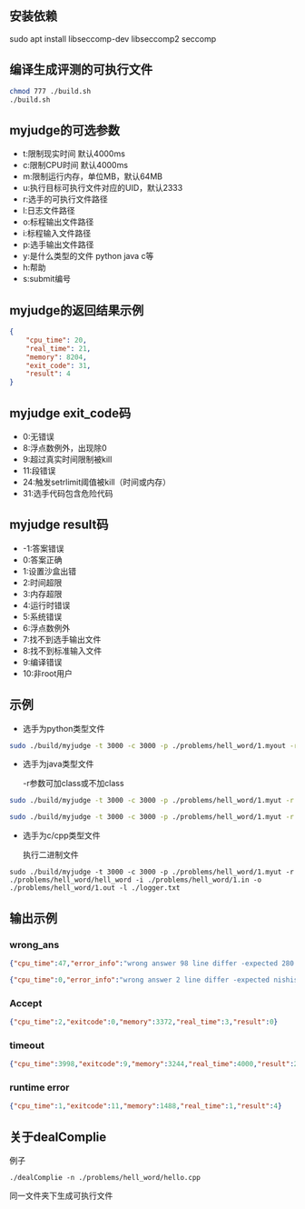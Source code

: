 ## 安装依赖

sudo apt install libseccomp-dev libseccomp2 seccomp

## 编译生成评测的可执行文件

``` sh
chmod 777 ./build.sh
./build.sh
```
## myjudge的可选参数
- t:限制现实时间 默认4000ms
- c:限制CPU时间 默认4000ms
- m:限制运行内存，单位MB，默认64MB
- u:执行目标可执行文件对应的UID，默认2333
- r:选手的可执行文件路径
- l:日志文件路径
- o:标程输出文件路径
- i:标程输入文件路径
- p:选手输出文件路径
- y:是什么类型的文件 python java c等
- h:帮助
- s:submit编号

## myjudge的返回结果示例
``` json
{
    "cpu_time": 20,
    "real_time": 21,
    "memory": 8204,
    "exit_code": 31,
    "result": 4
}
```
## myjudge exit_code码

- 0:无错误
- 8:浮点数例外，出现除0
- 9:超过真实时间限制被kill
- 11:段错误
- 24:触发setrlimit阈值被kill（时间或内存）
- 31:选手代码包含危险代码

## myjudge result码
- -1:答案错误
- 0:答案正确
- 1:设置沙盒出错
- 2:时间超限
- 3:内存超限
- 4:运行时错误
- 5:系统错误
- 6:浮点数例外
- 7:找不到选手输出文件
- 8:找不到标准输入文件
- 9:编译错误
- 10:非root用户
## 示例

- 选手为python类型文件

``` sh
sudo ./build/myjudge -t 3000 -c 3000 -p ./problems/hell_word/1.myout -r ./problems/hell_word/hell_word.py -i ./problems/hell_word/1.in -o ./problems/hell_word/1.out -l ./logger.txt -y python
```
- 选手为java类型文件
    
    -r参数可加class或不加class
```sh
sudo ./build/myjudge -t 3000 -c 3000 -p ./problems/hell_word/1.myut -r ./problems/hell_word/hell_word -i ./problems/hell_word/1.in -o ./problems/hell_word/1.out -l ./logger.txt -y java
```
```sh
sudo ./build/myjudge -t 3000 -c 3000 -p ./problems/hell_word/1.myut -r ./problems/hell_word/hell_word.class -i ./problems/hell_word/1.in -o ./problems/hell_word/1.out -l ./logger.txt -y java
```
- 选手为c/cpp类型文件

    执行二进制文件
```
sudo ./build/myjudge -t 3000 -c 3000 -p ./problems/hell_word/1.myut -r ./problems/hell_word/hell_word -i ./problems/hell_word/1.in -o ./problems/hell_word/1.out -l ./logger.txt 
```

## 输出示例

### wrong_ans
```json
{"cpu_time":47,"error_info":"wrong answer 98 line differ -expected 280 found 208","exitcode":0,"memory":23340,"real_time":49,"result":-1}
```
```json
{"cpu_time":0,"error_info":"wrong answer 2 line differ -expected nishishi found ","exitcode":0,"memory":3368,"real_time":2,"result":-1}
```
### Accept
```json
{"cpu_time":2,"exitcode":0,"memory":3372,"real_time":3,"result":0}
```
### timeout
```json
{"cpu_time":3998,"exitcode":9,"memory":3244,"real_time":4000,"result":2}
```
### runtime error
```json
{"cpu_time":1,"exitcode":11,"memory":1488,"real_time":1,"result":4}
```
### 

## 关于dealComplie
例子
```
./dealComplie -n ./problems/hell_word/hello.cpp
```
同一文件夹下生成可执行文件
